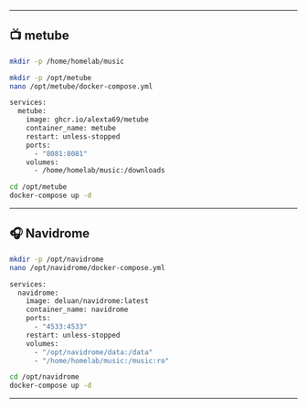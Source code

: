 
---

## 📺 metube

```bash
mkdir -p /home/homelab/music
```

```bash
mkdir -p /opt/metube
nano /opt/metube/docker-compose.yml
```

```bash
services:
  metube:
    image: ghcr.io/alexta69/metube
    container_name: metube
    restart: unless-stopped
    ports:
      - "8081:8081"
    volumes:
      - /home/homelab/music:/downloads
```

```bash
cd /opt/metube
docker-compose up -d
```

---

## 🎧 Navidrome

```bash
mkdir -p /opt/navidrome
nano /opt/navidrome/docker-compose.yml
```

```bash
services:
  navidrome:
    image: deluan/navidrome:latest
    container_name: navidrome
    ports:
      - "4533:4533"
    restart: unless-stopped
    volumes:
      - "/opt/navidrome/data:/data"
      - "/home/homelab/music:/music:ro"
```

```bash
cd /opt/navidrome
docker-compose up -d
```

---
